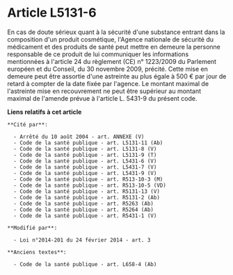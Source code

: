 # Article L5131-6

En cas de doute sérieux quant à la sécurité d'une substance entrant dans la composition d'un produit cosmétique, l'Agence
nationale de sécurité du médicament et des produits de santé peut mettre en demeure la personne responsable de ce produit de
lui communiquer les informations mentionnées à l'article 24 du règlement (CE) n° 1223/2009 du Parlement européen et du
Conseil, du 30 novembre 2009, précité. Cette mise en demeure peut être assortie d'une astreinte au plus égale à 500 € par
jour de retard à compter de la date fixée par l'agence. Le montant maximal de l'astreinte mise en recouvrement ne peut être
supérieur au montant maximal de l'amende prévue à l'article L. 5431-9 du présent code.

**Liens relatifs à cet article**

	**Cité par**:

	  - Arrêté du 10 août 2004 - art. ANNEXE (V)
	  - Code de la santé publique - art. L5131-11 (Ab)
	  - Code de la santé publique - art. L5131-8 (V)
	  - Code de la santé publique - art. L5131-9 (T)
	  - Code de la santé publique - art. L5431-6 (V)
	  - Code de la santé publique - art. L5431-7 (V)
	  - Code de la santé publique - art. L5431-9 (V)
	  - Code de la santé publique - art. R513-10-3 (M)
	  - Code de la santé publique - art. R513-10-5 (VD)
	  - Code de la santé publique - art. R5131-13 (V)
	  - Code de la santé publique - art. R5131-2 (Ab)
	  - Code de la santé publique - art. R5263 (Ab)
	  - Code de la santé publique - art. R5264 (Ab)
	  - Code de la santé publique - art. R5431-1 (V)

	**Modifié par**:

	  - Loi n°2014-201 du 24 février 2014 - art. 3

	**Anciens textes**:

	  - Code de la santé publique - art. L658-4 (Ab)
